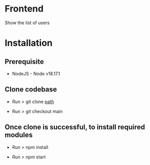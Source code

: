 # Frontend
Show the list of users

# Installation

  ## Prerequisite

   - NodeJS - Node v18.17.1

 ## Clone codebase
  
   - Run > git clone  [path](https://github.com/phptarun/Frontend.git)

   - Run > git checkout main

 ## Once clone is successful, to install required modules

   - Run > npm install 

   - Run > npm start